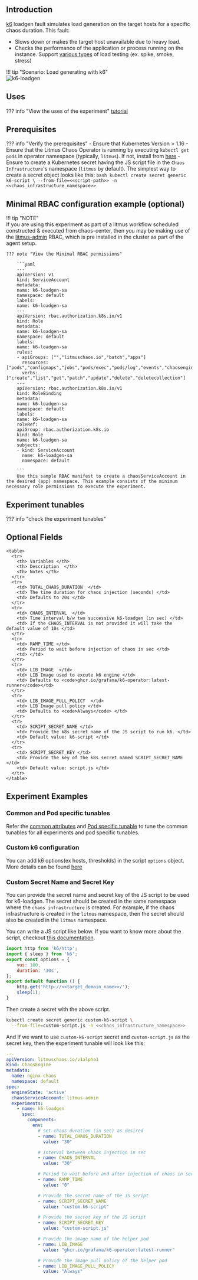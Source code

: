 ## Introduction

[k6](https://k6.io/) loadgen fault simulates load generation on the target hosts for a specific chaos duration. This fault:
- Slows down or makes the target host unavailable due to heavy load.
- Checks the performance of the application or process running on the instance.
Support [various types](https://grafana.com/docs/k6/latest/testing-guides/test-types/) of load testing (ex. spike, smoke, stress)

!!! tip "Scenario: Load generating with k6"    
    ![k6-loadgen](../../images/k6-loadgen.png)

## Uses

??? info "View the uses of the experiment"
    [tutorial]()

## Prerequisites

??? info "Verify the prerequisites" 
    - Ensure that Kubernetes Version > 1.16 
    - Ensure that the Litmus Chaos Operator is running by executing <code>kubectl get pods</code> in operator namespace (typically, <code>litmus</code>). If not, install from <a href="https://docs.litmuschaos.io/docs/getting-started/installation">here</a>
    - Ensure to create a Kubernetes secret having the JS script file in the `Chaos Infrastructure`'s namespace (`litmus` by default). The simplest way to create a secret object looks like this:
            ```bash
            kubectl create secret generic k6-script \
                --from-file=<<script-path>> -n <<chaos_infrastructure_namespace>>
            ```

## Minimal RBAC configuration example (optional)

!!! tip "NOTE"   
    If you are using this experiment as part of a litmus workflow scheduled constructed & executed from chaos-center, then you may be making use of the [litmus-admin](https://litmuschaos.github.io/litmus/litmus-admin-rbac.yaml) RBAC, which is pre installed in the cluster as part of the agent setup.

    ??? note "View the Minimal RBAC permissions"

        ```yaml
        ---
        apiVersion: v1
        kind: ServiceAccount
        metadata:
        name: k6-loadgen-sa
        namespace: default
        labels:
        name: k6-loadgen-sa
        ---
        apiVersion: rbac.authorization.k8s.io/v1
        kind: Role
        metadata:
        name: k6-loadgen-sa
        namespace: default
        labels:
        name: k6-loadgen-sa
        rules:
        - apiGroups: ["","litmuschaos.io","batch","apps"]
          resources: ["pods","configmaps","jobs","pods/exec","pods/log","events","chaosengines","chaosexperiments","chaosresults"]
          verbs: ["create","list","get","patch","update","delete","deletecollection"]
        ---
        apiVersion: rbac.authorization.k8s.io/v1
        kind: RoleBinding
        metadata:
        name: k6-loadgen-sa
        namespace: default
        labels:
        name: k6-loadgen-sa
        roleRef:
        apiGroup: rbac.authorization.k8s.io
        kind: Role
        name: k6-loadgen-sa
        subjects:
        - kind: ServiceAccount
          name: k6-loadgen-sa
          namespace: default

        ```
        Use this sample RBAC manifest to create a chaosServiceAccount in the desired (app) namespace. This example consists of the minimum necessary role permissions to execute the experiment.

## Experiment tunables

??? info "check the experiment tunables" 
    <h2>Optional Fields</h2>

    <table>
      <tr>
        <th> Variables </th>
        <th> Description  </th>
        <th> Notes </th>
      </tr>
      <tr>
        <td> TOTAL_CHAOS_DURATION  </td>
        <td> The time duration for chaos injection (seconds) </td>
        <td> Defaults to 20s </td>
      </tr>
      <tr>
        <td> CHAOS_INTERVAL  </td>
        <td> Time interval b/w two successive k6-loadgen (in sec) </td>
        <td> If the CHAOS_INTERVAL is not provided it will take the default value of 10s </td>
      </tr>
      <tr>
        <td> RAMP_TIME </td>
        <td> Period to wait before injection of chaos in sec </td>
        <td> </td>
      </tr>
      <tr>
        <td> LIB_IMAGE  </td>
        <td> LIB Image used to excute k6 engine </td>
        <td> Defaults to <code>ghcr.io/grafana/k6-operator:latest-runner</code></td>
      </tr>
      <tr>
        <td> LIB_IMAGE_PULL_POLICY  </td>
        <td> LIB Image pull policy </td>
        <td> Defaults to <code>Always</code> </td> 
      </tr>
      <tr>
        <td> SCRIPT_SECRET_NAME </td>
        <td> Provide the k8s secret name of the JS script to run k6. </td>
        <td> Default value: k6-script </td>
      </tr>
      <tr>
        <td> SCRIPT_SECRET_KEY </td>
        <td> Provide the key of the k8s secret named SCRIPT_SECRET_NAME </td>
        <td> Default value: script.js </td>
      </tr>
    </table>

## Experiment Examples

### Common and Pod specific tunables

Refer the [common attributes](../common/common-tunables-for-all-experiments.md) and [Pod specific tunable](common-tunables-for-pod-experiments.md) to tune the common tunables for all experiments and pod specific tunables.  

### Custom k6 configuration
You can add k6 options(ex hosts, thresholds) in the script `options` object. More details can be found [here](https://grafana.com/docs/k6/latest/using-k6/k6-options/)

### Custom Secret Name and Secret Key

You can provide the secret name and secret key of the JS script to be used for k6-loadgen. The secret should be created in the same namespace where the `chaos infrastructure` is created. For example, if the chaos infrastructure is created in the `litmus` namespace, then the secret should also be created in the `litmus` namespace. 

You can write a JS script like below. If you want to know more about the script, checkout [this documentation](https://grafana.com/docs/k6/latest/using-k6/).

[embedmd]:# (./k6-loadgen/custom-script.js js)
```js
import http from 'k6/http';
import { sleep } from 'k6';
export const options = {
    vus: 100,
    duration: '30s',
};
export default function () {
    http.get('http://<<target_domain_name>>/');
    sleep(1);
}
```

Then create a secret with the above script.

```bash
kubectl create secret generic custom-k6-script \
  --from-file=custom-script.js -n <<chaos_infrastructure_namespace>>
```

And If we want to use `custom-k6-script` secret and `custom-script.js` as the secret key, then the experiment tunable will look like this:

[embedmd]:# (./k6-loadgen/k6-loadgen.yaml yaml)
```yaml
---
apiVersion: litmuschaos.io/v1alpha1
kind: ChaosEngine
metadata:
  name: nginx-chaos
  namespace: default
spec:
  engineState: 'active'
  chaosServiceAccount: litmus-admin
  experiments:
    - name: k6-loadgen
      spec:
        components:
          env:
            # set chaos duration (in sec) as desired
            - name: TOTAL_CHAOS_DURATION
              value: "30"

            # Interval between chaos injection in sec
            - name: CHAOS_INTERVAL
              value: "30"

            # Period to wait before and after injection of chaos in sec
            - name: RAMP_TIME
              value: "0"

            # Provide the secret name of the JS script
            - name: SCRIPT_SECRET_NAME
              value: "custom-k6-script"

            # Provide the secret key of the JS script
            - name: SCRIPT_SECRET_KEY
              value: "custom-script.js"

            # Provide the image name of the helper pod
            - name: LIB_IMAGE
              value: "ghcr.io/grafana/k6-operator:latest-runner"

            # Provide the image pull policy of the helper pod
            - name: LIB_IMAGE_PULL_POLICY
              value: "Always"
```
